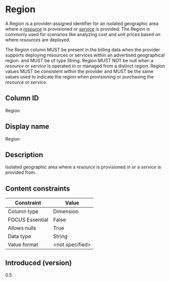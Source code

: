 # Region

A Region is a provider-assigned identifier for an isolated geographic area where a [*resource*](#glossary:resource) is provisioned or [*service*](#glossary:service) is provided. The Region is commonly used for scenarios like analyzing cost and unit prices based on where *resources* are deployed.

The Region column MUST be present in the billing data when the provider supports deploying resources or services within an advertised geographical region. and MUST be of type String. Region MUST NOT be null when a *resource* or *service* is operated in or managed from a distinct region. Region values MUST be consistent within the provider and MUST be the same values used to indicate the region when provisioning or purchasing the *resource* or *service*.

## Column ID

Region

## Display name

Region

## Description

Isolated geographic area where a *resource* is provisioned in or a *service* is provided from.

## Content constraints

| Constraint      | Value           |
|-----------------|-----------------|
| Column type     | Dimension       |
| FOCUS Essential | False           |
| Allows nulls    | True            |
| Data type       | String          |
| Value format    | \<not specified> |

## Introduced (version)

0.5
